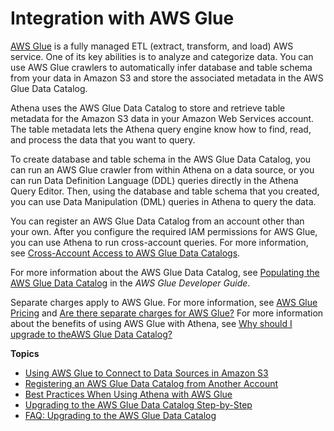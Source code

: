 # Integration with AWS Glue<a name="glue-athena"></a>

 [AWS Glue](https://docs.aws.amazon.com/glue/latest/dg/what-is-glue.html) is a fully managed ETL \(extract, transform, and load\) AWS service\. One of its key abilities is to analyze and categorize data\. You can use AWS Glue crawlers to automatically infer database and table schema from your data in Amazon S3 and store the associated metadata in the AWS Glue Data Catalog\. 

Athena uses the AWS Glue Data Catalog to store and retrieve table metadata for the Amazon S3 data in your Amazon Web Services account\. The table metadata lets the Athena query engine know how to find, read, and process the data that you want to query\. 

To create database and table schema in the AWS Glue Data Catalog, you can run an AWS Glue crawler from within Athena on a data source, or you can run Data Definition Language \(DDL\) queries directly in the Athena Query Editor\. Then, using the database and table schema that you created, you can use Data Manipulation \(DML\) queries in Athena to query the data\.

You can register an AWS Glue Data Catalog from an account other than your own\. After you configure the required IAM permissions for AWS Glue, you can use Athena to run cross\-account queries\. For more information, see [Cross\-Account Access to AWS Glue Data Catalogs](security-iam-cross-account-glue-catalog-access.md)\.

For more information about the AWS Glue Data Catalog, see [Populating the AWS Glue Data Catalog](https://docs.aws.amazon.com/glue/latest/dg/populate-data-catalog.html) in the *AWS Glue Developer Guide*\.

Separate charges apply to AWS Glue\. For more information, see [AWS Glue Pricing](https://aws.amazon.com/glue/pricing) and [Are there separate charges for AWS Glue?](glue-faq.md#faq-pricing) For more information about the benefits of using AWS Glue with Athena, see [Why should I upgrade to theAWS Glue Data Catalog?](glue-faq.md#faq-benefits) 

**Topics**
+ [Using AWS Glue to Connect to Data Sources in Amazon S3](data-sources-glue.md)
+ [Registering an AWS Glue Data Catalog from Another Account](data-sources-glue-cross-account.md)
+ [Best Practices When Using Athena with AWS Glue](glue-best-practices.md)
+ [Upgrading to the AWS Glue Data Catalog Step\-by\-Step](glue-upgrade.md)
+ [FAQ: Upgrading to the AWS Glue Data Catalog](glue-faq.md)